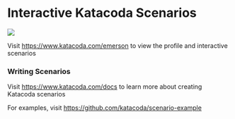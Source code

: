 # Interactive Katacoda Scenarios

[![](http://shields.katacoda.com/katacoda/emerson/count.svg)](https://www.katacoda.com/emerson "Get your profile on Katacoda.com")

Visit https://www.katacoda.com/emerson to view the profile and interactive scenarios

### Writing Scenarios
Visit https://www.katacoda.com/docs to learn more about creating Katacoda scenarios

For examples, visit https://github.com/katacoda/scenario-example
